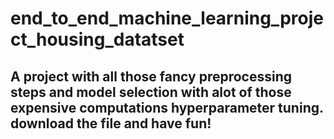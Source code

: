 # end_to_end_machine_learning_project_housing_datatset

## A project with all those fancy preprocessing steps and model selection with alot of those expensive computations hyperparameter tuning. download the file and have fun!
